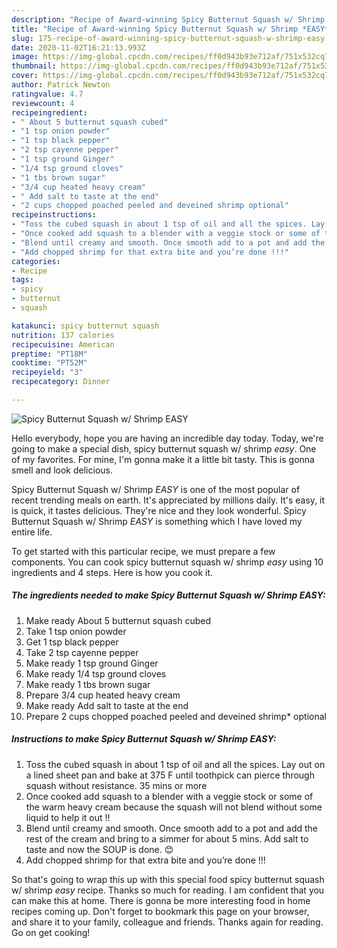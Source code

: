 ```yaml
---
description: "Recipe of Award-winning Spicy Butternut Squash w/ Shrimp *EASY*"
title: "Recipe of Award-winning Spicy Butternut Squash w/ Shrimp *EASY*"
slug: 175-recipe-of-award-winning-spicy-butternut-squash-w-shrimp-easy
date: 2020-11-02T16:21:13.993Z
image: https://img-global.cpcdn.com/recipes/ff0d943b93e712af/751x532cq70/spicy-butternut-squash-w-shrimp-easy-recipe-main-photo.jpg
thumbnail: https://img-global.cpcdn.com/recipes/ff0d943b93e712af/751x532cq70/spicy-butternut-squash-w-shrimp-easy-recipe-main-photo.jpg
cover: https://img-global.cpcdn.com/recipes/ff0d943b93e712af/751x532cq70/spicy-butternut-squash-w-shrimp-easy-recipe-main-photo.jpg
author: Patrick Newton
ratingvalue: 4.7
reviewcount: 4
recipeingredient:
- " About 5 butternut squash cubed"
- "1 tsp onion powder"
- "1 tsp black pepper"
- "2 tsp cayenne pepper"
- "1 tsp ground Ginger"
- "1/4 tsp ground cloves"
- "1 tbs brown sugar"
- "3/4 cup heated heavy cream"
- " Add salt to taste at the end"
- "2 cups chopped poached peeled and deveined shrimp optional"
recipeinstructions:
- "Toss the cubed squash in about 1 tsp of oil and all the spices. Lay out on a lined sheet pan and bake at 375 F until toothpick can pierce through squash without resistance. 35 mins or more"
- "Once cooked add squash to a blender with a veggie stock or some of the warm heavy cream because the squash will not blend without some liquid to help it out !!"
- "Blend until creamy and smooth. Once smooth add to a pot and add the rest of the cream and bring to a simmer for about 5 mins. Add salt to taste and now the SOUP is done. 😊"
- "Add chopped shrimp for that extra bite and you’re done !!!"
categories:
- Recipe
tags:
- spicy
- butternut
- squash

katakunci: spicy butternut squash 
nutrition: 137 calories
recipecuisine: American
preptime: "PT18M"
cooktime: "PT52M"
recipeyield: "3"
recipecategory: Dinner

---
```



![Spicy Butternut Squash w/ Shrimp *EASY*](https://img-global.cpcdn.com/recipes/ff0d943b93e712af/751x532cq70/spicy-butternut-squash-w-shrimp-easy-recipe-main-photo.jpg)

Hello everybody, hope you are having an incredible day today. Today, we're going to make a special dish, spicy butternut squash w/ shrimp *easy*. One of my favorites. For mine, I'm gonna make it a little bit tasty. This is gonna smell and look delicious.



Spicy Butternut Squash w/ Shrimp *EASY* is one of the most popular of recent trending meals on earth. It's appreciated by millions daily. It's easy, it is quick, it tastes delicious. They're nice and they look wonderful. Spicy Butternut Squash w/ Shrimp *EASY* is something which I have loved my entire life.


To get started with this particular recipe, we must prepare a few components. You can cook spicy butternut squash w/ shrimp *easy* using 10 ingredients and 4 steps. Here is how you cook it.

<!--inarticleads1-->

##### The ingredients needed to make Spicy Butternut Squash w/ Shrimp *EASY*:

1. Make ready  About 5 butternut squash cubed
1. Take 1 tsp onion powder
1. Get 1 tsp black pepper
1. Take 2 tsp cayenne pepper
1. Make ready 1 tsp ground Ginger
1. Make ready 1/4 tsp ground cloves
1. Make ready 1 tbs brown sugar
1. Prepare 3/4 cup heated heavy cream
1. Make ready  Add salt to taste at the end
1. Prepare 2 cups chopped poached peeled and deveined shrimp* optional




<!--inarticleads2-->

##### Instructions to make Spicy Butternut Squash w/ Shrimp *EASY*:

1. Toss the cubed squash in about 1 tsp of oil and all the spices. Lay out on a lined sheet pan and bake at 375 F until toothpick can pierce through squash without resistance. 35 mins or more
1. Once cooked add squash to a blender with a veggie stock or some of the warm heavy cream because the squash will not blend without some liquid to help it out !!
1. Blend until creamy and smooth. Once smooth add to a pot and add the rest of the cream and bring to a simmer for about 5 mins. Add salt to taste and now the SOUP is done. 😊
1. Add chopped shrimp for that extra bite and you’re done !!!




So that's going to wrap this up with this special food spicy butternut squash w/ shrimp *easy* recipe. Thanks so much for reading. I am confident that you can make this at home. There is gonna be more interesting food in home recipes coming up. Don't forget to bookmark this page on your browser, and share it to your family, colleague and friends. Thanks again for reading. Go on get cooking!
